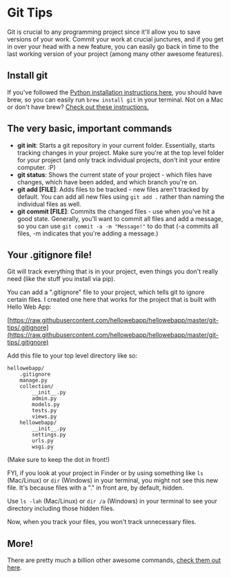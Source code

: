 # Git Tips

Git is crucial to any programming project since it'll allow you to save versions
of your work. Commit your work at crucial junctures, and if you get in over your
head with a new feature, you can easily go back in time to the last working
version of your project (among many other awesome features).

## Install git

If you've followed the [Python installation instructions
here](https://github.com/limedaring/HelloWebApp/tree/master/installation-instructions),
you should have brew, so you can easily run `brew install git` in your terminal.
Not on a Mac or don't have brew? [Check out these
instructions.](http://git-scm.com/book/en/Getting-Started-Installing-Git)

## The very basic, important commands

* **git init**: Starts a git repository in your current folder. Essentially,
  starts tracking changes in your project. Make sure you're at the top level
folder for your project (and only track individual projects, don't init your
entire computer. :P)
* **git status**: Shows the current state of your project - which files have
  changes, which have been added, and which branch you're on.
* **git add [FILE]**: Adds files to be tracked - new files aren't tracked by
  default. You can add all new files using `git add .` rather than naming the
individual files as well. 
* **git commit [FILE]**: Commits the changed files - use when you've hit a good
  state. Generally, you'll want to commit all files and add a message, so you
can use `git commit -a -m "Message!"` to do that (-a commits all files, -m
indicates that you're adding a message.)

## Your .gitignore file!

Git will track everything that is in your project, even things you don't really
need (like the stuff you install via pip).

You can add a ".gitignore" file to your project, which tells git to ignore
certain files. I created one here that works for the project that is built with
Hello Web App:

[https://raw.githubusercontent.com/hellowebapp/hellowebapp/master/git-tips/.gitignore](https://raw.githubusercontent.com/hellowebapp/hellowebapp/master/git-tips/.gitignore)

Add this file to your top level directory like so:

```
hellowebapp/
    .gitignore
    manage.py
    collection/
        __init__.py
        admin.py
        models.py
        tests.py
        views.py
    hellowebapp/
        __init__.py
        settings.py
        urls.py
        wsgi.py
```

(Make sure to keep the dot in front!)

FYI, if you look at your project in Finder or by using something like `ls`
(Mac/Linux) or `dir` (Windows) in your terminal, you might not see this new
file. It's because files with a "." in front are, by default, hidden. 

Use `ls -lah` (Mac/Linux) or `dir /a` (Windows) in your terminal to see your
directory including those hidden files. 

Now, when you track your files, you won't track unnecessary files.


## More!

There are pretty much a billion other awesome commands, [check them out
here](http://gitref.org/). 

